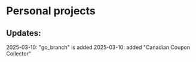 
# Personal projects

## Updates:

2025-03-10: "go_branch" is added
2025-03-10: added "Canadian Coupon Collector"
